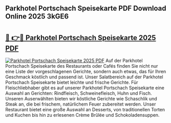 ## Parkhotel Portschach Speisekarte PDF Download Online 2025 3kGE6

# <h2><a href="http://gc6ulq.nevu.top/?p=Parkhotel+Portschach+Speisekarte">🔗 👉🔴 Parkhotel Portschach Speisekarte 2025 PDF</a></h2>

[![Parkhotel Portschach Speisekarte 2025 PDF](https://i.imgur.com/dBaPXMq.png)](http://gc6ulq.nevu.top/?p=Parkhotel+Portschach+Speisekarte)
Auf der Parkhotel Portschach Speisekarte des Restaurants oder Cafés finden Sie nicht nur eine Liste der vorgeschlagenen Gerichte, sondern auch etwas, das für Ihren Geschmack köstlich und passend ist. Unser Salatbereich auf der Parkhotel Portschach Speisekarte bietet leichte und frische Gerichte. Für Fleischliebhaber gibt es auf unserer Parkhotel Portschach Speisekarte eine Auswahl an Gerichten: Rindfleisch, Schweinefleisch, Huhn und Fisch. Unseren Auserwählten bieten wir köstliche Gerichte wie Schaschlik und Steak an, die bei frischem, natürlichem Feuer zubereitet werden. Unser Restaurant bietet eine große Auswahl an Desserts, von traditionellen Torten und Kuchen bis hin zu erlesenen Crème Brûlée und Schokoladensuppen.
